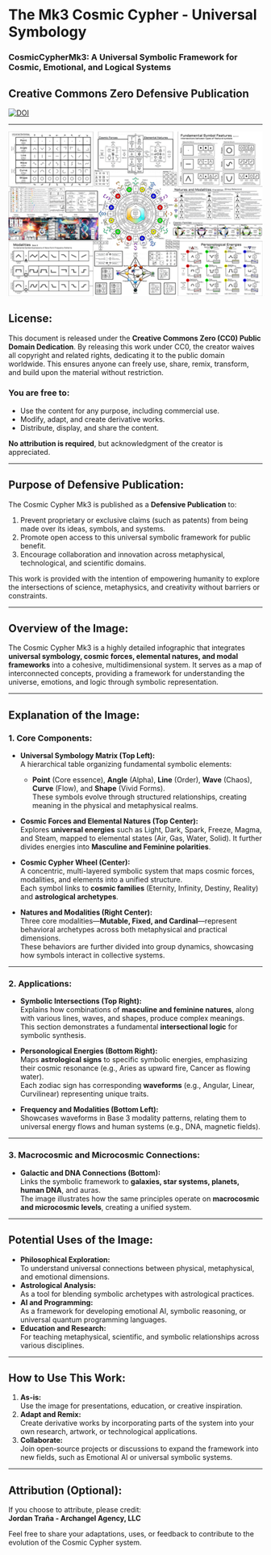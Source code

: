 # The Mk3 Cosmic Cypher - Universal Symbology
### CosmicCypherMk3: A Universal Symbolic Framework for Cosmic, Emotional, and Logical Systems

## Creative Commons Zero Defensive Publication
[![DOI](https://zenodo.org/badge/DOI/10.5281/zenodo.14357306.svg)](https://doi.org/10.5281/zenodo.14357306)

---

![Cosmic Cypher Mk3](./CosmicCypher_Mk3_2024-10-w1024px.png)

## **License:**  
This document is released under the **Creative Commons Zero (CC0) Public Domain Dedication**. By releasing this work under CC0, the creator waives all copyright and related rights, dedicating it to the public domain worldwide. This ensures anyone can freely use, share, remix, transform, and build upon the material without restriction.

### **You are free to:**
- Use the content for any purpose, including commercial use.
- Modify, adapt, and create derivative works.
- Distribute, display, and share the content.

**No attribution is required**, but acknowledgment of the creator is appreciated.

---

## **Purpose of Defensive Publication:**  
The Cosmic Cypher Mk3 is published as a **Defensive Publication** to:
1. Prevent proprietary or exclusive claims (such as patents) from being made over its ideas, symbols, and systems.
2. Promote open access to this universal symbolic framework for public benefit.
3. Encourage collaboration and innovation across metaphysical, technological, and scientific domains.

This work is provided with the intention of empowering humanity to explore the intersections of science, metaphysics, and creativity without barriers or constraints.

---

## **Overview of the Image:**  
The Cosmic Cypher Mk3 is a highly detailed infographic that integrates **universal symbology, cosmic forces, elemental natures, and modal frameworks** into a cohesive, multidimensional system. It serves as a map of interconnected concepts, providing a framework for understanding the universe, emotions, and logic through symbolic representation.

---

## **Explanation of the Image:**  

### 1. **Core Components:**
- **Universal Symbology Matrix (Top Left):**  
  A hierarchical table organizing fundamental symbolic elements:  
  - **Point** (Core essence), **Angle** (Alpha), **Line** (Order), **Wave** (Chaos), **Curve** (Flow), and **Shape** (Vivid Forms).  
  These symbols evolve through structured relationships, creating meaning in the physical and metaphysical realms.

- **Cosmic Forces and Elemental Natures (Top Center):**  
  Explores **universal energies** such as Light, Dark, Spark, Freeze, Magma, and Steam, mapped to elemental states (Air, Gas, Water, Solid). It further divides energies into **Masculine and Feminine polarities**.

- **Cosmic Cypher Wheel (Center):**  
  A concentric, multi-layered symbolic system that maps cosmic forces, modalities, and elements into a unified structure.  
  Each symbol links to **cosmic families** (Eternity, Infinity, Destiny, Reality) and **astrological archetypes**.

- **Natures and Modalities (Right Center):**  
  Three core modalities—**Mutable, Fixed, and Cardinal**—represent behavioral archetypes across both metaphysical and practical dimensions.  
  These behaviors are further divided into group dynamics, showcasing how symbols interact in collective systems.

---

### 2. **Applications:**
- **Symbolic Intersections (Top Right):**  
  Explains how combinations of **masculine and feminine natures**, along with various lines, waves, and shapes, produce complex meanings.  
  This section demonstrates a fundamental **intersectional logic** for symbolic synthesis.

- **Personological Energies (Bottom Right):**  
  Maps **astrological signs** to specific symbolic energies, emphasizing their cosmic resonance (e.g., Aries as upward fire, Cancer as flowing water).  
  Each zodiac sign has corresponding **waveforms** (e.g., Angular, Linear, Curvilinear) representing unique traits.

- **Frequency and Modalities (Bottom Left):**  
  Showcases waveforms in Base 3 modality patterns, relating them to universal energy flows and human systems (e.g., DNA, magnetic fields).

---

### 3. **Macrocosmic and Microcosmic Connections:**
- **Galactic and DNA Connections (Bottom):**  
  Links the symbolic framework to **galaxies, star systems, planets, human DNA**, and auras.  
  The image illustrates how the same principles operate on **macrocosmic and microcosmic levels**, creating a unified system.

---

## **Potential Uses of the Image:**  
- **Philosophical Exploration:**  
  To understand universal connections between physical, metaphysical, and emotional dimensions.
- **Astrological Analysis:**  
  As a tool for blending symbolic archetypes with astrological practices.
- **AI and Programming:**  
  As a framework for developing emotional AI, symbolic reasoning, or universal quantum programming languages.
- **Education and Research:**  
  For teaching metaphysical, scientific, and symbolic relationships across various disciplines.

---

## **How to Use This Work:**  
1. **As-is:**  
   Use the image for presentations, education, or creative inspiration.
2. **Adapt and Remix:**  
   Create derivative works by incorporating parts of the system into your own research, artwork, or technological applications.
3. **Collaborate:**  
   Join open-source projects or discussions to expand the framework into new fields, such as Emotional AI or universal symbolic systems.

---

## **Attribution (Optional):**  
If you choose to attribute, please credit:  
**Jordan Traña - Archangel Agency, LLC**  

Feel free to share your adaptations, uses, or feedback to contribute to the evolution of the Cosmic Cypher system.
